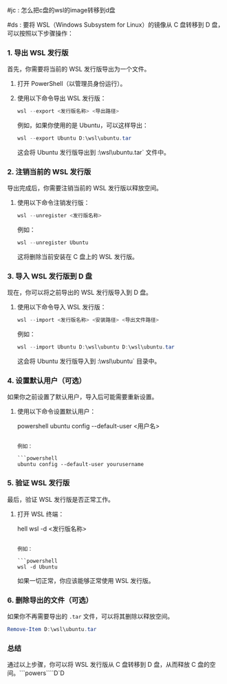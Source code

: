 
#jc :  怎么把c盘的wsl的image转移到d盘

#ds : 
要将 WSL（Windows Subsystem for Linux）的镜像从 C 盘转移到 D 盘，可以按照以下步骤操作：

### 1. 导出 WSL 发行版
首先，你需要将当前的 WSL 发行版导出为一个文件。

1. 打开 PowerShell（以管理员身份运行）。
2. 使用以下命令导出 WSL 发行版：

   ```powershell
   wsl --export <发行版名称> <导出路径>
   ```

   例如，如果你使用的是 Ubuntu，可以这样导出：

   ```powershell
   wsl --export Ubuntu D:\wsl\ubuntu.tar
   ```

   这会将 Ubuntu 发行版导出到 :\wsl\ubuntu.tar` 文件中。

### 2. 注销当前的 WSL 发行版
导出完成后，你需要注销当前的 WSL 发行版以释放空间。

1. 使用以下命令注销发行版：

   ```powershell
   wsl --unregister <发行版名称>
   ```

   例如：

   ```powershell
   wsl --unregister Ubuntu
   ```

   这将删除当前安装在 C 盘上的 WSL 发行版。

### 3. 导入 WSL 发行版到 D 盘
现在，你可以将之前导出的 WSL 发行版导入到 D 盘。

1. 使用以下命令导入 WSL 发行版：

   ```powershell
   wsl --import <发行版名称> <安装路径> <导出文件路径>
   ```

   例如：

   ```powershell
   wsl --import Ubuntu D:\wsl\ubuntu D:\wsl\ubuntu.tar
   ```

   这会将 Ubuntu 发行版导入到 :\wsl\ubuntu` 目录中。

### 4. 设置默认用户（可选）
如果你之前设置了默认用户，导入后可能需要重新设置。

1. 使用以下命令设置默认用户：

   powershell
   ubuntu config --default-user <用户名>
   ```

   例如：

   ```powershell
   ubuntu config --default-user yourusername
   ```

### 5. 验证 WSL 发行版
最后，验证 WSL 发行版是否正常工作。

1. 打开 WSL 终端：

   hell
   wsl -d <发行版名称>
   ```

   例如：

   ```powershell
   wsl -d Ubuntu
   ```

   如果一切正常，你应该能够正常使用 WSL 发行版。

### 6. 删除导出的文件（可选）
如果你不再需要导出的 `.tar` 文件，可以将其删除以释放空间。

```powershell
Remove-Item D:\wsl\ubuntu.tar
```

### 总结
通过以上步骤，你可以将 WSL 发行版从 C 盘转移到 D 盘，从而释放 C 盘的空间。```powers````D`D